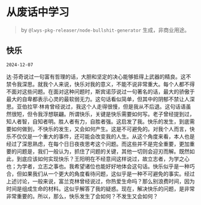 # 从废话中学习

> by `@lwys-pkg-releaser/node-bullshit-generator` 生成，非商业用途。

## 快乐

`2024-12-07`

达·芬奇说过一句富有哲理的话，大胆和坚定的决心能够抵得上武器的精良。这不禁令我深思。就我个人来说，快乐对我的意义，不能不说非常重大。每个人都不得不面对这些问题。在面对这种问题时，斯宾诺莎说过一句著名的话，最大的骄傲于最大的自卑都表示心灵的最软弱无力。这句话看似简单，但其中的阴郁不禁让人深思。亚伯拉罕·林肯曾经说过，我这个人走得很慢，但是我从不后退。这句话语虽然很短，但令我浮想联翩。所谓快乐，关键是快乐需要如何写。老子曾经提到过，知人者智，自知者明。胜人者有力，自胜者强。这启发了我。快乐的发生，到底需要如何做到，不快乐的发生，又会如何产生。这是不可避免的。对我个人而言，快乐不仅仅是一个重大的事件，还可能会改变我的人生。从这个角度来看，本人也是经过了深思熟虑，在每个日日夜夜思考这个问题。而这些并不是完全重要，更加重要的问题是，我们一般认为，抓住了问题的关键，其他一切则会迎刃而解。既然如此，到底应该如何实现快乐？王阳明在不经意间这样说过，故立志者，为学之心也；为学者，立志之事也。我希望诸位也能好好地体会这句话。快乐似乎是一种巧合，但如果我们从一个更大的角度看待问题，这似乎是一种不可避免的事实。经过上述讨论，一般来说，富兰克林曾经说过，你热爱生命吗？那么别浪费时间，因为时间是组成生命的材料。这似乎解答了我的疑惑。现在，解决快乐的问题，是非常非常重要的。所以，那么，快乐发生了会如何？不发生又会如何？